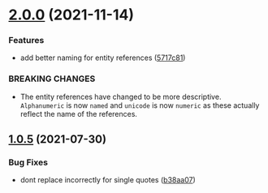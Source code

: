 # [2.0.0](https://github.com/totallymoney/eslint-plugin-prefer-smart-quotes/compare/v1.0.5...v2.0.0) (2021-11-14)


### Features

* add better naming for entity references ([5717c81](https://github.com/totallymoney/eslint-plugin-prefer-smart-quotes/commit/5717c81a8bbeb14861d00259a0885de24f15db17))


### BREAKING CHANGES

* The entity references have changed
to be more descriptive. `Alphanumeric` is now `named` and
`unicode` is now `numeric` as these actually reflect the
name of the references.

## [1.0.5](https://github.com/totallymoney/eslint-plugin-prefer-smart-quotes/compare/v1.0.4...v1.0.5) (2021-07-30)


### Bug Fixes

* dont replace incorrectly for single quotes ([b38aa07](https://github.com/totallymoney/eslint-plugin-prefer-smart-quotes/commit/b38aa0781c192ea650001bd45c3d2774280841cf))
